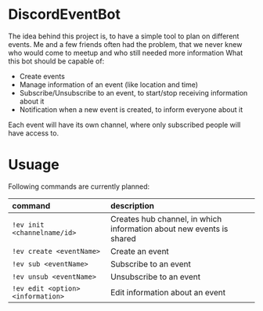 # DiscordEventBot
The idea behind this project is, to have a simple tool to plan on different events.
Me and a few friends often had the problem, that we never knew who would come to meetup and who still needed more information
What this bot should be capable of:

 - Create events
 - Manage information of an event (like location and time)
 - Subscribe/Unsubscribe to an event, to start/stop receiving information about it
 - Notification when a new event is created, to inform everyone about it
 
Each event will have its own channel, where only subscribed people will have access to.

# Usuage
Following commands are currently planned:

|command							|description															|
|:----------------------------------|:----------------------------------------------------------------------|
|`!ev init <channelname/id>`		|Creates hub channel, in which information about new events is shared	|
|`!ev create <eventName>`			|Create an event														|
|`!ev sub <eventName>`				|Subscribe to an event													|
|`!ev unsub <eventName>`			|Unsubscribe to an event												|
|`!ev edit <option> <information>`	|Edit information about an event										|

